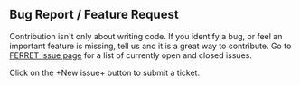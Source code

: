 ## Bug Report / Feature Request

Contribution isn't only about writing code. If you identify a bug, or feel an important feature
is missing, tell us and it is a great way to contribute. Go to [FERRET issue page](https://github.com/mangerij/ferret/issues) for a list of currently open and closed issues.

Click on the +New issue+ button to submit a ticket. 
